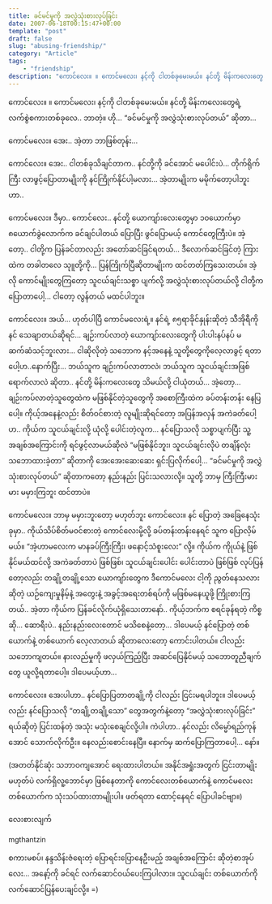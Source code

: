 ```yaml
---
title: ခင်မင်မှုကို အလွှဲသုံးစားလုပ်ခြင်း
date: 2007-06-18T00:15:47+00:00
template: "post"  
draft: false  
slug: "abusing-friendship/"  
category: "Article"
tags:
    - "friendship"
description: "ကောင်လေး။ ။ ကောင်မလေး၊ နင့်ကို ငါတစ်ခုမေးမယ်။ နင်တို့ မိန်းကလေးတွေရဲ့ လက်စွဲစကားတစ်ခုလေ.. ဘာတဲ့။ ဟို&#8230; “ခင်မင်မှုကို အလွှဲသုံးစားလုပ်တယ်” ဆိုတာ&#8230;"
---
```

ကောင်လေး။ ။ ကောင်မလေး၊ နင့်ကို ငါတစ်ခုမေးမယ်။ နင်တို့ မိန်းကလေးတွေရဲ့ လက်စွဲစကားတစ်ခုလေ.. ဘာတဲ့။ ဟို&#8230; “ခင်မင်မှုကို အလွှဲသုံးစားလုပ်တယ်” ဆိုတာ&#8230;

ကောင်မလေး။ အေး.. အဲ့တာ ဘာဖြစ်တုန်း&#8230;

ကောင်လေး။ အေး.. ငါတစ်ခုသိချင်တာက.. နင်တို့ကို ခင်အောင် မပေါင်းပဲ&#8230; တိုက်ရိုက်ကြီး လာဖွင့်ပြောတာမျိုးကို နင်ကြိုက်နိုင်ပါ့မလား&#8230; အဲ့တာမျိုးက မမိုက်တော့ပါဘူးဟာ..

ကောင်မလေး။ ဒီမှာ.. ကောင်လေး.. နင်တို့ ယောကျာ်းလေးတွေမှာ ၁၀ယောက်မှာ ၈ယောက်ခွဲလောက်က ခင်ချင်ပါတယ် ပြောပြီး ဖွင်ပြောမယ့် ကောင်တွေကြီးပဲ။ အဲ့တော့.. ငါတို့က ပြန်ခင်တာလည်း အတော်ဆင်ခြင်ရတယ်&#8230; ဒီလောက်ဆင်ခြင်တဲ့ ကြားထဲက တခါတလေ သုူတို့ကို&#8230; ပြန်ကြိုက်ပြီဆိုတာမျိုးက ထင်တတ်ကြသေးတယ်။ အဲ့လို ကောင်မျိုးတွေကြတော့ သူငယ်ချင်းသစ္စာ ပျက်လို့ အလွှဲသုံးစားလုပ်တယ်လို့ ငါတို့က ပြောတာပေါ့&#8230; ငါတော့ လွန်တယ် မထင်ပါဘူး။

ကောင်လေး။ အယ်&#8230; ဟုတ်ပါပြီ ကောင်မလေးရဲ့။ နင်ရဲ့ ၈၅ရာခိုင်နှုန်းဆိုတဲ့ သီအိုရီကို နင် သေချာတယ်ဆိုရင်&#8230; ချဉ်းကပ်လာတဲ့ ယောကျာ်းလေးတွေကို ပါးပါးနပ်နပ် မဆက်ဆံသင့်ဘူးလား&#8230; ငါဆိုလိုတဲ့ သဘောက နင့်အနေနဲ့ သူတို့တွေကိုလေ့လာခွင့် ရတာပေါ့ဟ..နောက်ပြီး&#8230; ဘယ်သူက ချဉ်းကပ်လာတာလဲ၊ ဘယ်သူက သူငယ်ချင်းအဖြစ် ရောက်လာလဲ ဆိုတာ.. နင်တို့ မိန်းကလေးတွေ သိမယ်လို့ ငါယုံတယ်&#8230; အဲ့တော့&#8230; ချဉ်းကပ်လာတဲ့သူတွေထဲက မဖြစ်နိုင်တဲ့သူတွေကို အစောကြီးထဲက ခပ်တန်းတန်း နေပြပေါ့။ ကိုယ့်အနေနဲ့လည်း စိတ်ဝင်စားတဲ့ လူမျိုးဆိုရင်တော့ အပြန်အလှန် အကဲခတ်ပေါ့ဟ.. ကိုယ်က သူငယ်ချင်းလို့ ယုံလို့ ပေါင်းတဲ့လူက&#8230; နင်ပြောသလို သစ္စာပျက်ပြီး သူ့အချစ်အကြောင်းကို ရင်ဖွင့်လာမယ်ဆိုလဲ “မဖြစ်နိုင်ဘူး၊ သူငယ်ချင်းလိုပဲ တချိန်လုံး သဘောထားခဲ့တာ” ဆိုတာကို အေးအေးဆေးဆေး ရှင်းပြလိုက်ပေါ့&#8230; “ခင်မင်မှုကို အလွှဲသုံးစားလုပ်တယ်” ဆိုတာကတော့ နည်းနည်း ပြင်းသလားလို့။ သူတို့ ဘာမှ ကြီးကြီးမားမား မမှားကြဘူး ထင်တာပဲ။

ကောင်မလေး။ ဘာမှ မမှားဘူးတော့ မဟုတ်ဘူး ကောင်လေး။ နင် ပြောတဲ့ အခြေနေသုံးခုမှာ.. ကိုယ်သိပ်စိတ်မဝင်စားတဲ့ ကောင်လေးမို့လို့ ခပ်တန်းတန်းနေရင် သူက ပြောလိ့မ်မယ်။ “အဲ့ဟာမလေးက မာနခပ်ကြီးကြီး၊ ဖနောင့်သံစူးလေး” လို့။ ကိုယ်က ကိုုယ်နဲ့ ဖြစ်နိုင်မယ်ထင်လို့ အကဲခတ်တာပဲ ဖြစ်ဖြစ်၊ သူငယ်ချင်းပေါင်း ပေါင်းတာပဲ ဖြစ်ဖြစ် လုပ်ပြန်တော့လည်း တချို့တချို့သော ယောကျာ်းတွေက ဒီကောင်မလေး ငါ့ကို ညွတ်နေသလားဆိုတဲ့ ယဉ်ကျေးမှုနိမ့်နဲ့ အတွေးနဲ့ အခွင့်အရေးတစ်ရပ်ကို မဖြစ်မနေယူဖို့ ကြိုးစားကြတယ်.. အဲ့တာ ကိုယ်က ပြန်ခင်လိုက်ယုံရှိသေးတာနော်.. ကိုယ့်ဘက်က စရင်ခုန်ရတဲ့ ကိစ္စဆို&#8230; ဆောရီးပဲ.. နည်းနည်းလေးတောင် မသိစေနဲ့တော့&#8230; ဒါပေမယ့် နင်ပြောတဲ့ တစ်ယောက်နဲ့ တစ်ယောက် လေ့လာတယ် ဆိုတာလေးတော့ ကောင်းပါတယ်။ ငါလည်း သဘောကျတယ်။ နားလည်မှုကို ဖလှယ်ကြည့်ပြီး အဆင်ပြေနိုင်မယ့် သဘောတူညီချက်တွေ ယူလို့ရတာပေါ့။ ဒါပေမယ့်ဟာ&#8230;

ကောင်လေး။ အေးပါဟာ.. နင်ပြောပြတာတချို့ကို ငါလည်း ငြင်းမရပါဘူး။ ဒါပေမယ့်လည်း နင်ပြောသလို “တချို့တချို့သော” တွေအတွက်နဲ့တော့ “အလွှဲသုံးစားလုပ်ခြင်း” ရယ်ဆိုတဲ့ ပြင်းထန်တဲ့ အသုံး မသုံးစေချင်လို့ပါ။ ကဲပါဟာ.. နင်လည်း လိမ္မော်ရည်ကုန်အောင် သောက်လိုက်ဦး။ နေလည်းစောင်းနေပြီ။ နောက်မှ ဆက်ပြောကြတာပေါ့&#8230; နော်။

(အတတ်နိုင်ဆုံး သဘာဝကျအောင် ရေးထားပါတယ်။ အနိုင်အရှုံးအတွက် ငြင်းတာမျိုး မဟုတ်ပဲ လက်ရှိလူ့ဘောင်မှာ ဖြစ်နေတာကို ကောင်လေးတစ်ယောက်နဲ့ ကောင်မလေးတစ်ယောက်က သုံးသပ်ထားတာမျိုးပါ။ ဖတ်ရတာ ထောင့်နေရင် ပြောပါခင်ဗျာ။)

လေးစားလျက်
  
mgthantzin

စကားမစပ်၊ နန္ဒသိန်းဇံရေးတဲ့ ပြောရင်းပြောနေဦးမည့် အချစ်အကြောင်း ဆိုတဲ့စာအုပ်လေး&#8230; အနော့်ကို ခင်ရင် လက်ဆောင်ဝယ်ပေးကြပါလား။ သူငယ်ချင်း တစ်ယောက်ကို လက်ဆောင်ပြန်ပေးချင်လို့။ =)